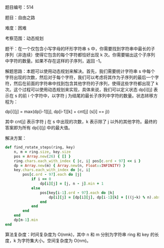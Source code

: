 题目编号：514

题目：自由之路

难度：困难

考察范围：动态规划

题干：在一个仅包含小写字母的环形字符串 s 中，你需要找到字符串中最长的子序列（非连续）使得它包含的每个字符都恰好出现 k 次。你需要输出这个子序列中字符的数量。如果不存在这样的子序列，返回 -1。

解题思路：本题可以使用动态规划来解决。首先，我们需要统计字符串 s 中每个字符出现的次数，然后对于每个字符，我们可以考虑将其作为子序列的最后一个字符，然后在前面的字符串中找到包含其他字符的子序列，使得这些字符都出现了 k 次。这个过程可以使用动态规划来实现，具体来说，我们可以定义状态 dp[i][j] 表示在 s 的前 i 个字符中，以字符 j 为结尾的最长子序列中字符的数量。状态转移方程为：

dp[i][j] = max(dp[i-1][j], dp[i-1][k] + cnt[j] (s[i] == j))

其中 cnt[j] 表示字符 j 在 s 中出现的次数，k 表示除了 j 以外的其他字符。最终的答案即为所有 dp[i][j] 中的最大值。

解决方案：

```ruby
def find_rotate_steps(ring, key)
    n, m = ring.size, key.size
    pos = Array.new(26) { [] }
    ring.chars.each_with_index { |c, i| pos[c.ord - 97] << i }
    dp = Array.new(m) { Array.new(n, Float::INFINITY) }
    key.chars.each_with_index do |c, i|
        pos[c.ord - 97].each do |j|
            if i == 0
                dp[i][j] = [j, n - j].min + 1
            else
                pos[key[i-1].ord - 97].each do |k|
                    dp[i][j] = [dp[i][j], dp[i-1][k] + [((j-k) % n).abs, n - ((j-k) % n).abs].min + 1].min
                end
            end
        end
    end
    dp[m-1].min
end
```

算法复杂度：时间复杂度为 O(nmk)，其中 n 和 m 分别为字符串 ring 和 key 的长度，k 为字符集大小。空间复杂度为 O(nm)。